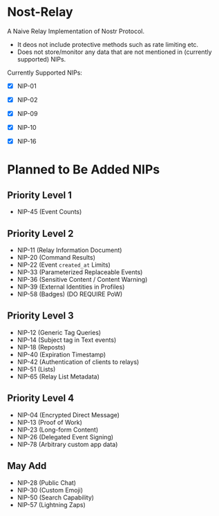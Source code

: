 # Nost-Relay

A Naive Relay Implementation of Nostr Protocol.
  - It deos not include protective methods such as rate limiting etc.
  - Does not store/monitor any data that are not mentioned in (currently supported) NIPs.


Currently Supported NIPs:
  - [x] NIP-01
  - [x] NIP-02
  - [x] NIP-09
  - [x] NIP-10
  - [x] NIP-16



# Planned to Be Added NIPs

## Priority Level 1
  - NIP-45 (Event Counts)

## Priority Level 2
  - NIP-11 (Relay Information Document)
  - NIP-20 (Command Results)
  - NIP-22 (Event `created_at` Limits)
  - NIP-33 (Parameterized Replaceable Events)
  - NIP-36 (Sensitive Content / Content Warning)
  - NIP-39 (External Identities in Profiles)
  - NIP-58 (Badges) (DO REQUIRE PoW)

## Priority Level 3

  - NIP-12 (Generic Tag Queries)
  - NIP-14 (Subject tag in Text events)
  - NIP-18 (Reposts)
  - NIP-40 (Expiration Timestamp)
  - NIP-42 (Authentication of clients to relays)
  - NIP-51 (Lists)
  - NIP-65 (Relay List Metadata)

## Priority Level 4

  - NIP-04 (Encrypted Direct Message)
  - NIP-13 (Proof of Work)
  - NIP-23 (Long-form Content)
  - NIP-26 (Delegated Event Signing)
  - NIP-78 (Arbitrary custom app data)

## May Add
  - NIP-28 (Public Chat)
  - NIP-30 (Custom Emoji)
  - NIP-50 (Search Capability)
  - NIP-57 (Lightning Zaps)

